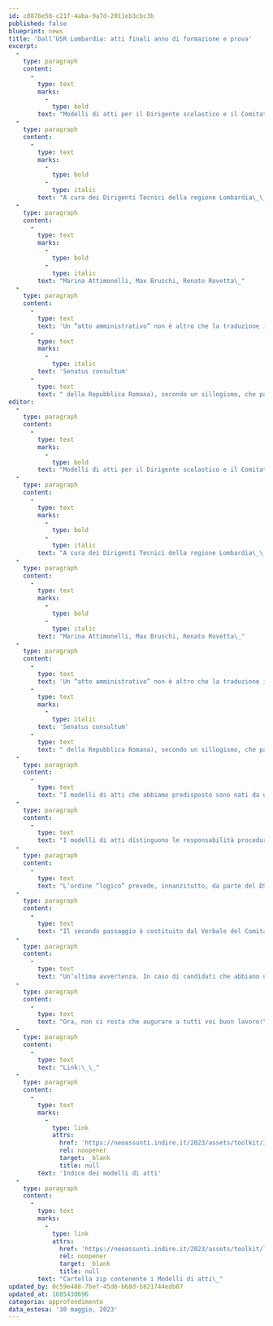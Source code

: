 ```yaml
---
id: c0876e58-c21f-4aba-9a7d-2011eb3cbc3b
published: false
blueprint: news
title: 'Dall’USR Lombardia: atti finali anno di formazione e prova'
excerpt:
  -
    type: paragraph
    content:
      -
        type: text
        marks:
          -
            type: bold
        text: "Modelli di atti per il Dirigente scolastico e il Comitato di Valutazione\_"
  -
    type: paragraph
    content:
      -
        type: text
        marks:
          -
            type: bold
          -
            type: italic
        text: "A cura dei Dirigenti Tecnici della regione Lombardia\_\_"
  -
    type: paragraph
    content:
      -
        type: text
        marks:
          -
            type: bold
          -
            type: italic
        text: "Marina Attimonelli, Max Bruschi, Renato Rovetta\_"
  -
    type: paragraph
    content:
      -
        type: text
        text: 'Un “atto amministrativo” non è altro che la traduzione in pratica della normativa generale. Riassume, per così dire, un ragionamento e dà conto di una procedura. È impostato, da tempo immemorabile (il '
      -
        type: text
        marks:
          -
            type: italic
        text: 'Senatus consultum'
      -
        type: text
        text: " della Repubblica Romana), secondo un sillogismo, che parte dalla “ratio legis” e la declina su un caso concreto. Più sobrio, essenziale, stringente è, meglio risponde alle sue finalità e meno si presta agli attacchi “formali”.\_\_"
editor:
  -
    type: paragraph
    content:
      -
        type: text
        marks:
          -
            type: bold
        text: "Modelli di atti per il Dirigente scolastico e il Comitato di Valutazione\_"
  -
    type: paragraph
    content:
      -
        type: text
        marks:
          -
            type: bold
          -
            type: italic
        text: "A cura dei Dirigenti Tecnici della regione Lombardia\_\_"
  -
    type: paragraph
    content:
      -
        type: text
        marks:
          -
            type: bold
          -
            type: italic
        text: "Marina Attimonelli, Max Bruschi, Renato Rovetta\_"
  -
    type: paragraph
    content:
      -
        type: text
        text: 'Un “atto amministrativo” non è altro che la traduzione in pratica della normativa generale. Riassume, per così dire, un ragionamento e dà conto di una procedura. È impostato, da tempo immemorabile (il '
      -
        type: text
        marks:
          -
            type: italic
        text: 'Senatus consultum'
      -
        type: text
        text: " della Repubblica Romana), secondo un sillogismo, che parte dalla “ratio legis” e la declina su un caso concreto. Più sobrio, essenziale, stringente è, meglio risponde alle sue finalità e meno si presta agli attacchi “formali”.\_\_"
  -
    type: paragraph
    content:
      -
        type: text
        text: "I modelli di atti che abbiamo predisposto sono nati da una esigenza di ordine, anche rispetto ai diversi materiali che, di anno in anno, abbiamo verificato nel corso delle visite ispettive; di omogeneità; di ricostruzione, il più possibile puntuale sulle varie casistiche, del quadro normativo generale e dei vari esiti. Sono nati anche dalla volontà di cercare di concentrare l’azione dei Comitati per la valutazione dei docenti e dei Dirigenti scolastici sulla “sostanza” del processo di valutazione del percorso di formazione e periodo di prova, che il recente decreto del Ministro dell’istruzione 226/2022 ha meglio strutturato, attraverso l’adozione di una griglia nazionale (l’allegato A al D.M.) che consente di fondare l’esito su criteri obiettivi.\_\_"
  -
    type: paragraph
    content:
      -
        type: text
        text: "I modelli di atti distinguono le responsabilità procedurali del DS e del Comitato, precisano l’ordine consequenziale degli adempimenti, danno conto dei possibili esiti: certamente, non sollevano dalla conoscenza della normativa (in particolare, il D.M. 226/2022 e le norme che governano le diverse procedure di immissione in ruolo), ma consentono, con i “rimandi” posti nelle premesse, una sua più agevole consultazione.\_"
  -
    type: paragraph
    content:
      -
        type: text
        text: "L’ordine “logico” prevede, innanzitutto, da parte del DS, l’esclusione dalla procedura (AAA Determina mancato assolvimento) di quei candidati che non abbiano assolto agli obblighi “formali” (per tutti, i giorni di servizio, di attività didattica, le attività formative – che sono anche un ambito da valutare. Per i soli candidati che provengono dal concorso 59 comma 9 bis, va inoltre verificata la presenza dell’attestato di assolvimento dei 5 CFU del «Percorso di formazione e prova conclusiva» (ex articolo 18 Decreto del Ministro dell’istruzione 28 aprile 2022, n. 108) e il rinvio al successivo anno scolastico (rinvio, e non “reiterazione”, che è un altro istituto giuridico).\_\_"
  -
    type: paragraph
    content:
      -
        type: text
        text: "Il secondo passaggio è costituito dal Verbale del Comitato (A Verbale), nel quale inserire uno dei modelli di parere (da A1 ad A6). Infine, sono messi a disposizione i diversi modelli di decreto del DS. La procedura è infatti leggermente diversa per quanto concerne i candidati da articolo 59 comma 4: il “superamento” e la “conferma in ruolo”, in questo caso, sono infatti due atti distinti, il primo necessario per far sì che il candidato affronti la prova concorsuale finale; il secondo che prende atto del risultato positivo della prova stessa.\_"
  -
    type: paragraph
    content:
      -
        type: text
        text: "Un’ultima avvertenza. In caso di candidati che abbiano una “riserva” pendente, i decreti di superamento da parte del DS devono prevedere una ulteriore clausola finale: «Il presente provvedimento è adottato nelle more dello scioglimento della riserva. In caso di scioglimento negativo della riserva, la conferma in ruolo è annullata, fermo restando il giudizio di assolvimento del percorso di formazione e periodo di prova per il relativo grado».\_\_\_\_\_"
  -
    type: paragraph
    content:
      -
        type: text
        text: "Ora, non ci resta che augurare a tutti voi buon lavoro!\_"
  -
    type: paragraph
    content:
      -
        type: text
        text: "Link:\_\_"
  -
    type: paragraph
    content:
      -
        type: text
        marks:
          -
            type: link
            attrs:
              href: 'https://neoassunti.indire.it/2023/assets/toolkit/indice-modelli-atti-226-del-2022.docx'
              rel: noopener
              target: _blank
              title: null
        text: 'Indice dei modelli di atti'
  -
    type: paragraph
    content:
      -
        type: text
        marks:
          -
            type: link
            attrs:
              href: 'https://neoassunti.indire.it/2023/assets/toolkit/lombardia_proposte_atti-finali-formazione-e-prova.zip'
              rel: noopener
              target: _blank
              title: null
        text: "Cartella zip contenente i Modelli di atti\_"
updated_by: 0c59e488-7bef-45d6-b68d-b821744edb07
updated_at: 1685430696
categoria: approfondimento
data_estesa: '30 maggio, 2023'
---
```

